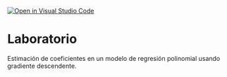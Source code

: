 [![Open in Visual Studio Code](https://classroom.github.com/assets/open-in-vscode-718a45dd9cf7e7f842a935f5ebbe5719a5e09af4491e668f4dbf3b35d5cca122.svg)](https://classroom.github.com/online_ide?assignment_repo_id=12597661&assignment_repo_type=AssignmentRepo)
# Laboratorio

Estimación de coeficientes en un modelo de regresión polinomial usando gradiente descendente.
